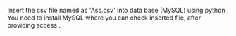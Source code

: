 Insert the csv file named as 'Ass.csv' into data base (MySQL) using python . You need to install MySQL where you can check inserted file, after providing access .
